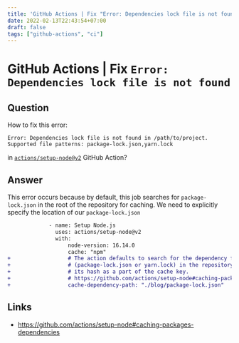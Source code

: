 ```yaml
---
title: 'GitHub Actions | Fix "Error: Dependencies lock file is not found"'
date: 2022-02-13T22:43:54+07:00
draft: false
tags: ["github-actions", "ci"]
---
```


# GitHub Actions | Fix `Error: Dependencies lock file is not found`

## Question

How to fix this error:

```console
Error: Dependencies lock file is not found in /path/to/project. Supported file patterns: package-lock.json,yarn.lock
```

in [`actions/setup-node@v2`](https://github.com/actions/setup-node) GitHub Action?

## Answer

This error occurs because by default, this job searches for `package-lock.json` in the root of the repository for caching. We need to explicitly specify the location of our `package-lock.json`

```diff
             - name: Setup Node.js
               uses: actions/setup-node@v2
               with:
                   node-version: 16.14.0
                   cache: "npm"
+                  # The action defaults to search for the dependency file
+                  # (package-lock.json or yarn.lock) in the repository root, and uses
+                  # its hash as a part of the cache key.
+                  # https://github.com/actions/setup-node#caching-packages-dependencies
+                  cache-dependency-path: "./blog/package-lock.json"
```

## Links

-   https://github.com/actions/setup-node#caching-packages-dependencies

